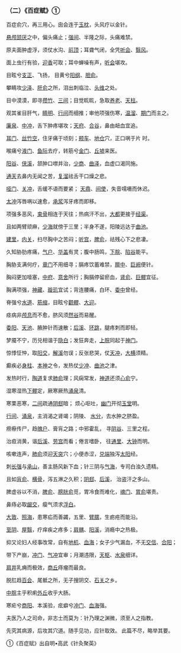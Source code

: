 ### （二）《百症赋》①

百症俞穴，再三用心。囱会连于[玉枕](https://www.gmzyjc.com/read/zjs/zjs3.1.7-8-0.0.1.3.9.md)，头风疗以金针。

[悬颅](https://www.gmzyjc.com/read/zjs/zjs3.1.9-12-0.0.3.3.5.md)[颔厌](https://www.gmzyjc.com/read/zjs/zjs3.1.9-12-0.0.3.3.4.md)之中，偏头痛止；[强间](https://www.gmzyjc.com/read/zjs/zjs3.2.2-0.0.1.3.18.md)、半隆之际，头痛难禁。

原夫面肿虚浮，须仗水沟、[前顶](https://www.gmzyjc.com/read/zjs/zjs3.2.2-0.0.1.3.21.md)；耳聋气闭，全凭[听会](https://www.gmzyjc.com/read/zjs/zjs3.1.9-12-0.0.3.3.2.md)、[翳风](https://www.gmzyjc.com/read/zjs/zjs3.1.9-12-0.0.2.3.17.md)。

面上虫行有验，[迎香](https://www.gmzyjc.com/read/zjs/zjs3.1.1-3-0.1.2.3.20.md)可取；耳中蝉噪有声，[听会](https://www.gmzyjc.com/read/zjs/zjs3.1.9-12-0.0.3.3.2.md)堪攻。

目眩兮[支正](https://www.gmzyjc.com/read/zjs/zjs3.1.4-6-0.0.3.3.7.md)、飞扬， 目黄兮[阳纲](https://www.gmzyjc.com/read/zjs/zjs3.1.7-8-0.0.1.3.48.md)、[胆俞](https://www.gmzyjc.com/read/zjs/zjs3.1.7-8-0.0.1.3.19.md)。

攀睛攻[少泽](https://www.gmzyjc.com/read/zjs/zjs3.1.4-6-0.0.3.3.1.md)、[肝俞](https://www.gmzyjc.com/read/zjs/zjs3.1.7-8-0.0.1.3.18.md)之所，泪出刺临泣、[头维](https://www.gmzyjc.com/read/zjs/zjs3.1.1-3-0.1.3.3.8.md)之处。

目中漠漠，即寻[攒竹](https://www.gmzyjc.com/read/zjs/zjs3.1.7-8-0.0.1.3.2.md)、[三间](https://www.gmzyjc.com/read/zjs/zjs3.1.1-3-0.1.2.3.3.md)；目觉䀮䀮，急取[养老](https://www.gmzyjc.com/read/zjs/zjs3.1.4-6-0.0.3.3.6.md)、[天柱](https://www.gmzyjc.com/read/zjs/zjs3.1.7-8-0.0.1.3.10.md)。

观其雀目肝气，[睛明](https://www.gmzyjc.com/read/zjs/zjs3.1.7-8-0.0.1.3.1.md)、[行间](https://www.gmzyjc.com/read/zjs/zjs3.1.9-12-0.0.4.3.2.md)而细推；审他项强伤寒，[温溜](https://www.gmzyjc.com/read/zjs/zjs3.1.1-3-0.1.2.3.7.md)、[期门](https://www.gmzyjc.com/read/zjs/zjs3.1.9-12-0.0.4.3.14.md)而主之。

[廉泉](https://www.gmzyjc.com/read/zjs/zjs3.2.1-0.1.1.3.21.md)、[中冲](https://www.gmzyjc.com/read/zjs/zjs3.1.9-12-0.0.1.3.9.md)，舌下肿疼堪攻；[天府](https://www.gmzyjc.com/read/zjs/zjs3.1.1-3-0.1.1.3.3.md)、[合谷](https://www.gmzyjc.com/read/zjs/zjs3.1.1-3-0.1.2.3.4.md)，鼻由衄血宜追。

[耳门](https://www.gmzyjc.com/read/zjs/zjs3.1.9-12-0.0.2.3.21.md)、[丝竹空](https://www.gmzyjc.com/read/zjs/zjs3.1.9-12-0.0.2.3.23.md)，住牙痛于顷刻；[颊车](https://www.gmzyjc.com/read/zjs/zjs3.1.1-3-0.1.3.3.6.md)、[地仓](https://www.gmzyjc.com/read/zjs/zjs3.1.1-3-0.1.3.3.4.md)穴，正口㖞于片 时。

喉痛兮[液门](https://www.gmzyjc.com/read/zjs/zjs3.1.9-12-0.0.2.3.2.md)、[鱼际](https://www.gmzyjc.com/read/zjs/zjs3.1.1-3-0.1.1.3.10.md)去疗，转筋兮[金门](https://www.gmzyjc.com/read/zjs/zjs3.1.7-8-0.0.1.3.63.md)、[丘墟](https://www.gmzyjc.com/read/zjs/zjs3.1.9-12-0.0.3.3.40.md)来医。

[阳谷](https://www.gmzyjc.com/read/zjs/zjs3.1.4-6-0.0.3.3.5.md)、[侠溪](https://www.gmzyjc.com/read/zjs/zjs3.1.9-12-0.0.3.3.43.md)，颔肿口噤并治，[少商](https://www.gmzyjc.com/read/zjs/zjs3.1.1-3-0.1.1.3.10.1.md)、[曲泽](https://www.gmzyjc.com/read/zjs/zjs3.1.9-12-0.0.1.3.3.md)，血虚口渴同施。

[通天](https://www.gmzyjc.com/read/zjs/zjs3.1.7-8-0.0.1.3.7.md)去鼻内无闻之苦，[复溜](https://www.gmzyjc.com/read/zjs/zjs3.1.7-8-0.0.2.3.7.md)祛舌干口燥之悲。

[哑门](https://www.gmzyjc.com/read/zjs/zjs3.2.2-0.0.1.3.15.md)、[关冲](https://www.gmzyjc.com/read/zjs/zjs3.1.9-12-0.0.2.3.1.md)，舌缓不语而要紧； [天鼎](https://www.gmzyjc.com/read/zjs/zjs3.1.1-3-0.1.2.3.17.md)、[间使](https://www.gmzyjc.com/read/zjs/zjs3.1.9-12-0.0.1.3.5.md)，失音嚅嗫而休迟。

[太冲](https://www.gmzyjc.com/read/zjs/zjs3.1.9-12-0.0.4.3.3.md)泻唇㖞以速愈，[承浆](https://www.gmzyjc.com/read/zjs/zjs3.2.1-0.1.1.3.22.md)泻牙疼而即移。

项强多恶风，[束骨](https://www.gmzyjc.com/read/zjs/zjs3.1.7-8-0.0.1.3.65.md)相连于天往；热病汗不出，[大都](https://www.gmzyjc.com/read/zjs/zjs3.1.4-6-0.0.1.3.2.md)更接于[经渠](https://www.gmzyjc.com/read/zjs/zjs3.1.1-3-0.1.1.3.8.md)。

且如两臂顽麻，[少海](https://www.gmzyjc.com/read/zjs/zjs3.1.4-6-0.0.2.3.3.md)就傍于三里；半身不遂，阳陵远达于[曲池](https://www.gmzyjc.com/read/zjs/zjs3.1.1-3-0.1.2.3.11.md)。

[建里](https://www.gmzyjc.com/read/zjs/zjs3.2.1-0.1.1.3.10.md)，[内关](https://www.gmzyjc.com/read/zjs/zjs3.1.9-12-0.0.1.3.6.md)，扫尽胸中之苦闷；[听宫](https://www.gmzyjc.com/read/zjs/zjs3.1.4-6-0.0.3.3.19.md)，[脾俞](https://www.gmzyjc.com/read/zjs/zjs3.1.7-8-0.0.1.3.20.md)，祛残心下之悲凄。

久知胁肋疼痛，[气户](https://www.gmzyjc.com/read/zjs/zjs3.1.1-3-0.1.3.3.13.md)、[华盖](https://www.gmzyjc.com/read/zjs/zjs3.2.1-0.1.1.3.19.md)有灵；腹中肠鸣，[下脘](https://www.gmzyjc.com/read/zjs/zjs3.2.1-0.1.1.3.9.md)、[陷谷](https://www.gmzyjc.com/read/zjs/zjs3.1.1-3-0.1.3.3.43.md)能平。

胸胁支满何疗，[章门](https://www.gmzyjc.com/read/zjs/zjs3.1.9-12-0.0.4.3.13.md)不用细寻；膈疼饮蓄难禁，[膻中](https://www.gmzyjc.com/read/zjs/zjs3.2.1-0.1.1.3.16.md)、[巨阙](https://www.gmzyjc.com/read/zjs/zjs3.2.1-0.1.1.3.13.md)便针。

胸闷更加噎塞，[中府](https://www.gmzyjc.com/read/zjs/zjs3.1.1-3-0.1.1.3.1.md)、[意舍](https://www.gmzyjc.com/read/zjs/zjs3.1.7-8-0.0.1.3.49.md)所行；胸膈停留瘀血，[肾俞](https://www.gmzyjc.com/read/zjs/zjs3.1.7-8-0.0.1.3.23.md)、[巨髎](https://www.gmzyjc.com/read/zjs/zjs3.1.1-3-0.1.3.3.3.md)宜征。

胸满项强，[神藏](https://www.gmzyjc.com/read/zjs/zjs3.1.7-8-0.0.2.3.25.md)、[璇玑](https://www.gmzyjc.com/read/zjs/zjs3.2.1-0.1.1.3.20.md)宜试；背连腰痛，白环、[委中](https://www.gmzyjc.com/read/zjs/zjs3.1.7-8-0.0.1.3.40.md)曾经。

脊强兮[水道](https://www.gmzyjc.com/read/zjs/zjs3.1.1-3-0.1.3.3.28.md)、[筋缩](https://www.gmzyjc.com/read/zjs/zjs3.2.2-0.0.1.3.8.md)，目眩兮[颧髎](https://www.gmzyjc.com/read/zjs/zjs3.1.4-6-0.0.3.3.18.md)、[大迎](https://www.gmzyjc.com/read/zjs/zjs3.1.1-3-0.1.3.3.5.md)。

痉病非[颅息](https://www.gmzyjc.com/read/zjs/zjs3.1.9-12-0.0.2.3.19.md)而不愈，脐风须[然谷](https://www.gmzyjc.com/read/zjs/zjs3.1.7-8-0.0.2.3.2.md)而易醒。

[委阳](https://www.gmzyjc.com/read/zjs/zjs3.1.7-8-0.0.1.3.39.md)、[天池](https://www.gmzyjc.com/read/zjs/zjs3.1.9-12-0.0.1.3.1.md)、腋肿针而速散；[后溪](https://www.gmzyjc.com/read/zjs/zjs3.1.4-6-0.0.3.3.3.md)、[环跳](https://www.gmzyjc.com/read/zjs/zjs3.1.9-12-0.0.3.3.30.md)，腿疼刺而即轻。

梦魇不宁，历兑相谐于[隐白](https://www.gmzyjc.com/read/zjs/zjs3.1.4-6-0.0.1.3.1.md)；发狂奔走，[上脘](https://www.gmzyjc.com/read/zjs/zjs3.2.1-0.1.1.3.12.md)同起于[神门](https://www.gmzyjc.com/read/zjs/zjs3.1.4-6-0.0.2.3.7.md)。

惊悸怔忡，取[阳交](https://www.gmzyjc.com/read/zjs/zjs3.1.9-12-0.0.3.3.35.md)，[解溪](https://www.gmzyjc.com/read/zjs/zjs3.1.1-3-0.1.3.3.41.md)勿误；反张悲哭，仗[天冲](https://www.gmzyjc.com/read/zjs/zjs3.1.9-12-0.0.3.3.9.md)，[大横](https://www.gmzyjc.com/read/zjs/zjs3.1.4-6-0.0.1.3.15.md)须精。

癫疾必[身柱](https://www.gmzyjc.com/read/zjs/zjs3.2.2-0.0.1.3.12.md)、[本神](https://www.gmzyjc.com/read/zjs/zjs3.1.9-12-0.0.3.3.13.md)之令，发热仗[少冲](https://www.gmzyjc.com/read/zjs/zjs3.1.4-6-0.0.2.3.9.md)、[曲池](https://www.gmzyjc.com/read/zjs/zjs3.1.1-3-0.1.2.3.11.md)之津。

发热时行，[陶道](https://www.gmzyjc.com/read/zjs/zjs3.2.2-0.0.1.3.13.md)复求[肺俞](https://www.gmzyjc.com/read/zjs/zjs3.1.7-8-0.0.1.3.13.md)理；风痫常发，[神道](https://www.gmzyjc.com/read/zjs/zjs3.2.2-0.0.1.3.11.md)还须[心俞](https://www.gmzyjc.com/read/zjs/zjs3.1.7-8-0.0.1.3.15.md)宁。

湿寒湿热[下髎](https://www.gmzyjc.com/read/zjs/zjs3.1.7-8-0.0.1.3.34.md)定，厥寒厥热[涌泉](https://www.gmzyjc.com/read/zjs/zjs3.1.7-8-0.0.2.3.1.md)清。

寒栗恶寒，[二间](https://www.gmzyjc.com/read/zjs/zjs3.1.1-3-0.1.2.3.2.md)疏通[阴郄](https://www.gmzyjc.com/read/zjs/zjs3.1.4-6-0.0.2.3.6.md)暗； 烦心呕吐，[幽门](https://www.gmzyjc.com/read/zjs/zjs3.1.7-8-0.0.2.3.21.md)开彻[玉堂](https://www.gmzyjc.com/read/zjs/zjs3.2.1-0.1.1.3.17.md)明。

[行间](https://www.gmzyjc.com/read/zjs/zjs3.1.9-12-0.0.4.3.2.md)、[涌泉](https://www.gmzyjc.com/read/zjs/zjs3.1.7-8-0.0.2.3.1.md)，主消渴之肾竭；阴陵、 [水分](https://www.gmzyjc.com/read/zjs/zjs3.2.1-0.1.1.3.8.md)，去水肿之脐盈。

痨瘵传尸，趋[魄户](https://www.gmzyjc.com/read/zjs/zjs3.1.7-8-0.0.1.3.42.md)、膏肓之路；中邪霍乱， 寻[阴谷](https://www.gmzyjc.com/read/zjs/zjs3.1.7-8-0.0.2.3.10.md)、三里之程。

治疸消黄，谐[后溪](https://www.gmzyjc.com/read/zjs/zjs3.1.4-6-0.0.3.3.3.md)、[劳宫](https://www.gmzyjc.com/read/zjs/zjs3.1.9-12-0.0.1.3.8.md)而看；倦言嗜卧， 往[通里](https://www.gmzyjc.com/read/zjs/zjs3.1.4-6-0.0.2.3.5.md)、[大钟](https://www.gmzyjc.com/read/zjs/zjs3.1.7-8-0.0.2.3.4.md)而明。

咳嗽连声，[肺俞](https://www.gmzyjc.com/read/zjs/zjs3.1.7-8-0.0.1.3.13.md)须迎[天突](https://www.gmzyjc.com/read/zjs/zjs3.2.1-0.1.1.3.20.1.md)穴；小便赤涩，[兑端](https://www.gmzyjc.com/read/zjs/zjs3.2.2-0.0.1.3.27.md)独泻[太阳](https://www.gmzyjc.com/read/zjs/zjs3.4-0.1.1.4.0.md)经。

刺[长强](https://www.gmzyjc.com/read/zjs/zjs3.2.2-0.0.1.3.1.md)与[承山](https://www.gmzyjc.com/read/zjs/zjs3.1.7-8-0.0.1.3.57.md)，善主肠风新下血；针三阴与[气海](https://www.gmzyjc.com/read/zjs/zjs3.2.1-0.1.1.3.6.md)，专司白浊久遗精。

且如[肓俞](https://www.gmzyjc.com/read/zjs/zjs3.1.7-8-0.0.2.3.16.md)、[横骨](https://www.gmzyjc.com/read/zjs/zjs3.1.7-8-0.0.2.3.11.md)，泻五淋之久积；[阴郄](https://www.gmzyjc.com/read/zjs/zjs3.1.4-6-0.0.2.3.6.md)、[后溪](https://www.gmzyjc.com/read/zjs/zjs3.1.4-6-0.0.3.3.3.md)， 治盗汗之多山。

脾虚谷以不消，[脾俞](https://www.gmzyjc.com/read/zjs/zjs3.1.7-8-0.0.1.3.20.md)、[膀胱俞](https://www.gmzyjc.com/read/zjs/zjs3.1.7-8-0.0.1.3.28.md)觅，胃冷食而难化，[魂门](https://www.gmzyjc.com/read/zjs/zjs3.1.7-8-0.0.1.3.47.md)、[胃俞](https://www.gmzyjc.com/read/zjs/zjs3.1.7-8-0.0.1.3.21.md)堪责。

鼻痔必取[龈交](https://www.gmzyjc.com/read/zjs/zjs3.2.2-0.0.1.3.28.md)，瘿气须求[浮白](https://www.gmzyjc.com/read/zjs/zjs3.1.9-12-0.0.3.3.10.md)。

[大敦](https://www.gmzyjc.com/read/zjs/zjs3.1.9-12-0.0.4.3.1.md)、[照海](https://www.gmzyjc.com/read/zjs/zjs3.1.7-8-0.0.2.3.6.md)，患寒疝而善蠲，五里、[臂臑](https://www.gmzyjc.com/read/zjs/zjs3.1.1-3-0.1.2.3.14.md)，生疬疮而能沿。

[至阴](https://www.gmzyjc.com/read/zjs/zjs3.1.7-8-0.0.1.3.67.md)、[屋翳](https://www.gmzyjc.com/read/zjs/zjs3.1.1-3-0.1.3.3.15.md)，疗痒疾之疼多；[肩髃](https://www.gmzyjc.com/read/zjs/zjs3.1.1-3-0.1.2.3.15.md)、[阳溪](https://www.gmzyjc.com/read/zjs/zjs3.1.1-3-0.1.2.3.5.md)，消瘾中之热极。

抑又论妇人经事改常，自有[地机](https://www.gmzyjc.com/read/zjs/zjs3.1.4-6-0.0.1.3.8.md)、[血海](https://www.gmzyjc.com/read/zjs/zjs3.1.4-6-0.0.1.3.10.md)；女子少气漏血，不无[交信](https://www.gmzyjc.com/read/zjs/zjs3.1.7-8-0.0.2.3.8.md)、[合阳](https://www.gmzyjc.com/read/zjs/zjs3.1.7-8-0.0.1.3.55.md)；

带下产崩，[冲门](https://www.gmzyjc.com/read/zjs/zjs3.1.4-6-0.0.1.3.12.md)、[气冲](https://www.gmzyjc.com/read/zjs/zjs3.1.1-3-0.1.3.3.30.md)宜审；月潮违限，[天枢](https://www.gmzyjc.com/read/zjs/zjs3.1.1-3-0.1.3.3.25.md)、[水泉](https://www.gmzyjc.com/read/zjs/zjs3.1.7-8-0.0.2.3.5.md)细详。

[肩井](https://www.gmzyjc.com/read/zjs/zjs3.1.9-12-0.0.3.3.21.md)乳痈而极效，[商丘](https://www.gmzyjc.com/read/zjs/zjs3.1.4-6-0.0.1.3.5.md)痔瘤而最良。

脱肛趋[百会](https://www.gmzyjc.com/read/zjs/zjs3.2.2-0.0.1.3.20.md)、尾骶之所，无子搜阴交、[石关](https://www.gmzyjc.com/read/zjs/zjs3.1.7-8-0.0.2.3.18.md)之乡。

[中脘](https://www.gmzyjc.com/read/zjs/zjs3.2.1-0.1.1.3.11.md)主乎积痢[外丘](https://www.gmzyjc.com/read/zjs/zjs3.1.9-12-0.0.3.3.36.md)收乎大肠。

寒疟兮[商阳](https://www.gmzyjc.com/read/zjs/zjs3.1.1-3-0.1.2.3.1.md)、本溪验，痃癖兮[冲门](https://www.gmzyjc.com/read/zjs/zjs3.1.4-6-0.0.1.3.12.md)、[血海](https://www.gmzyjc.com/read/zjs/zjs3.1.4-6-0.0.1.3.10.md)强。

夫医乃人之司命，非志士而莫为：针乃理之渊微，须至人之指教。

先究其病源，后攻其穴道。随手见功，应针取效。 此篇不尽，略举其要。

①《百症赋》出自明•高武《针灸聚英》
